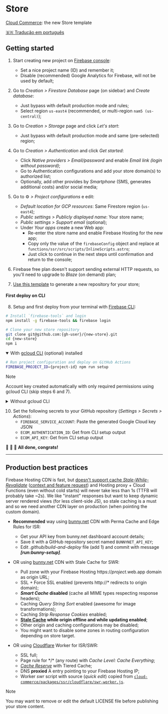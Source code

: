 # Store

[Cloud Commerce](https://github.com/ecomplus/cloud-commerce): the new Store template

[:brazil: Tradução em português](./SETUP.pt-BR.md)

## Getting started

1. Start creating new project on [Firebase console](https://console.firebase.google.com/):
    - Set a nice project name (ID) and remember it;
    - Disable (recommended) Google Analytics for Firebase, will not be used by default;

2. Go to _Creation > Firestore Database_ page (on sidebar) and _Create database_:
    - Just bypass with default production mode and rules;
    - Select region `us-east4` (recommended, or multi-region `nam5 (us-central)`);

3. Go to _Creation > Storage_ page and click _Let's start_:
    - Just bypass with default production mode and same (pre-selected) region;

4. Go to _Creation > Authentication_ and click _Get started_:
    - Click _Native providers > Email/password_ and enable _Email link (login without password)_;
    - Go to Authentication configurations and add your store domain(s) to authorized list;
    - Optionally, add other provides by _Smartphone_ (SMS, generates additional costs) and/or social media;

5. Go to :gear: _> Project configurations_ e edit:
    - _Default location for GCP resources_: Same Firestore region (`us-east4`);
    - _Public settings > Publicly displayed name_: Your store name;
    - _Public settings > Support email_ (optional);
    - Under _Your apps_ create a new Web app:
        + Re-enter the store name and enable Firebase Hosting for the new app;
        + Copy only the value of the `firebaseConfig` object and replace at `functions/ssr/src/scripts/InlineScripts.astro`;
        + Just click to continue in the next steps until confirmation and return to the console;

6. Firebase free plan doesn't support sending external HTTP requests, so you'll need to upgrade to _Blaze_ (on demand) plan;

7. [Use this template](https://github.com/ecomplus/store/generate) to generate a new repository for your store;

#### First deploy on CLI

8. Setup and first deploy from your terminal with [Firebase CLI](https://firebase.google.com/docs/cli):
```bash
# Install `firebase-tools` and login
npm install -g firebase-tools && firebase login
```
```bash
# Clone your new store repository
git clone git@github.com:{gh-user}/{new-store}.git
cd {new-store}
npm i
```

<details open>
<summary>With <a href="https://cloud.google.com/sdk/docs/install">gcloud CLI</a> (optional) installed</summary>

```bash
# Run project configuration and deploy on GitHub Actions
FIREBASE_PROJECT_ID={project-id} npm run setup
```

> [!NOTE]
> Account key created automatically with only required permissions using gcloud CLI (skip steps 6 and 7).

</details>

<details>
<summary>Without gcloud CLI</summary>

```bash
# Run project configuration and first deploy
FIREBASE_PROJECT_ID={project-id} npm run setup -- --no-gcloud
npm run deploy
```

8. [Create a service account](https://console.cloud.google.com/iam-admin/serviceaccounts) for your Firebase project directly on Google Cloud Platform:
    - Name it _Cloud Commerce GH Actions (YOUR REPOSITORY)_;
    - Describe it _A service account with permission to deploy Cloud Commerce from the GitHub repository to Firebase_;
    - Continue and select the following roles to the service account:
        1. _Firebase Admin_
        2. _API Keys Viewer_
        3. _Cloud Run Viewer_
        4. _Cloud Functions Admin_
        5. _Artifact Registry Admin_
        6. _App Engine Creator_
        7. _App Engine Admin_
        8. _Cloud Scheduler Admin_
        8. _Service Account User_

9. Back in the service accounts list, click the 3 dots (actions) and select _Manage keys_, generate and download a JSON key for the created account;

</details>

10. Set the following secrets to your GitHub repository (_Settings > Secrets > Actions_):
    - `FIREBASE_SERVICE_ACCOUNT`: Paste the generated Google Cloud key JSON
    - `ECOM_AUTHENTICATION_ID`: Get from CLI setup output
    - `ECOM_API_KEY`: Get from CLI setup output

:checkered_flag: :checkered_flag: :checkered_flag: **All done, congrats!**

---

## Production best practices

Firebase Hosting CDN is fast, but [doesn't support cache _Stale-While-Revalidate_](https://firebase.google.com/docs/hosting/manage-cache) ([context and feature request](https://firebase.uservoice.com/forums/948424-general/suggestions/47179505-hosting-cdn-cache-stale-while-revalidate)) and Hosting proxy + Cloud Functions (even without cold starts) will never take less than 1s (TTFB will probably take ~2s). We like "instant" responses but want to keep dynamic server rendered views (for less client-side JS), so stale caching is a must and so we need another CDN layer on production (when pointing the custom domain).

- **Recommended** way using [bunny.net](https://bunny.net/) CDN with Perma Cache and Edge Rules for ISR:
    + Get your API key from bunny.net dashboard account details;
    + Save it with a GitHub repository secret named `BUNNYNET_API_KEY`;
    + Edit _.github/build-and-deploy_ file (add 1) and commit with message **_[run:bunny-setup]_**.

- OR using [bunny.net](https://bunny.net/) CDN with Stale Cache for SWR:
    + Pull zone with your Firebase Hosting https://_project_.web.app domain as origin URL;
    + SSL + Force SSL enabled (prevents http://* redirects to origin domain);
    + **_Smart Cache_ disabled** (cache all MIME types respecting response headers);
    + Caching _Query String Sort_ enabled (awesome for image transformations);
    + Caching _Strip Response Cookies_ enabled;
    + **[Stale Cache](https://bunny.net/blog/introducing-stale-cache-more-efficient-cache-handling/) while origin offline and while updating enabled**;
    + Other origin and caching configurations may be disabled;
    + You might want to disable some zones in routing configuration depending on store target.

- OR using [Cloudflare](https://www.cloudflare.com/) Worker for ISR/SWR:
    + SSL full;
    + Page rule for \*/\* (any route) with _Cache Level: Cache Everything_;
    + [_Cache Reserve_](https://www.cloudflare.com/products/cache-reserve/) with Tiered Cache;
    + DNS **proxied** A entry pointing to your Firebase Hosting IP;
    + Worker _swr_ script with source (_quick edit_) copied from [`cloud-commerce/packages/ssr/cloudflare/swr-worker.js`](https://raw.githubusercontent.com/ecomplus/cloud-commerce/main/packages/ssr/cloudflare/swr-worker.js).

> [!NOTE]
> You may want to remove or edit the default LICENSE file before publishing your store content.
